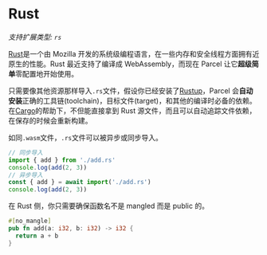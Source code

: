 # Rust

_支持扩展类型: `rs`_

[Rust](https://www.rust-lang.org)是一个由 Mozilla 开发的系统级编程语言，在一些内存和安全线程方面拥有近原生的性能。Rust 最近支持了编译成 WebAssembly，而现在 Parcel 让它**超级简单**零配置地开始使用。

只需要像其他资源那样导入`.rs`文件，假设你已经安装了[Rustup](https://rustup.rs)，Parcel 会**自动安装**正确的工具链(toolchain)，目标文件(target)，和其他的编译时必备的依赖。在[Cargo](https://github.com/rust-lang/cargo)的帮助下，不但能直接拿到 Rust 源文件，而且可以自动追踪文件依赖，在保存的时候会重新构建。

如同`.wasm`文件，`.rs`文件可以被异步或同步导入。

```js
// 同步导入
import { add } from './add.rs'
console.log(add(2, 3))
// 异步导入
const { add } = await import('./add.rs')
console.log(add(2, 3))
```

在 Rust 侧，你只需要确保函数名不是 mangled 而是 public 的。

```rs
#[no_mangle]
pub fn add(a: i32, b: i32) -> i32 {
  return a + b
}
```
